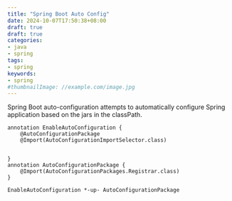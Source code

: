 ```yaml
---
title: "Spring Boot Auto Config"
date: 2024-10-07T17:50:38+08:00
draft: true
draft: true
categories:
- java
- spring
tags:
- spring
keywords:
- spring
#thumbnailImage: //example.com/image.jpg
---
```

Spring Boot auto-configuration attempts to automatically configure  Spring application based on the jars in the classPath. 
<!--more-->

```plantuml
annotation EnableAutoConfiguration {
    @AutoConfigurationPackage
    @Import(AutoConfigurationImportSelector.class)


}
annotation AutoConfigurationPackage {
    @Import(AutoConfigurationPackages.Registrar.class)
}

EnableAutoConfiguration *-up- AutoConfigurationPackage

```